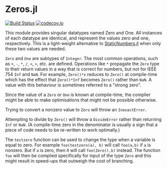# Zeros.jl

[![Build Status](https://travis-ci.org/perrutquist/Zeros.jl.svg?branch=master)](https://travis-ci.org/perrutquist/Zeros.jl)
[![codecov.io](http://codecov.io/github/perrutquist/Zeros.jl/coverage.svg?branch=master)](http://codecov.io/github/perrutquist/Zeros.jl?branch=master)

This module provides singular datatypes named Zero and One. All instances of each datatype are identical, and represent the values zero and one, respectively. This is a light-weight alternative to [StaticNumbers.jl](https://github.com/perrutquist/StaticNumbers.jl) when only these two values are needed.

`Zero` and `One` are subtypes of `Integer`. The most common operations, such as `+`, `-`, `*`, `/`, `<`, `>`, etc. are defined. Operations like `*` propagate the `Zero` type to their return values in a way that is correct for numbers, but not for IEEE 754 `Inf` and `NaN`. For example, `Zero()*x` reduces to `Zero()` at compile-time which has the effect that `Zero()*Inf` becomes `Zero()` rather than `NaN`. A value with this behaviour is sometimes referred to a "strong zero".

Since the value of a `Zero` or `One` is known at compile-time, the complier might be able to make optimisations that might not be possible otherwise.

Trying to convert a nonzero value to `Zero` will throw an `InexactError`.

Attempting to divide by `Zero()` will throw a `DivideError` rather than returning `Inf` or `NaN`.
(A compile-time zero in the denominator is usually a sign that a piece of code needs to be re-written to work optimally.)

The `testzero` function can be used to change the type when a variable is equal to zero. For example `foo(testzero(a), b)` will call `foo(a,b)` if `a` is nonzero. But if `a` is zero, then it will call `foo(Zero(),b)` instead. The function `foo` will then be complied specifically for input of the type `Zero` and this might result in speed-ups that outweigh the cost of branching.
